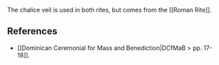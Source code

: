 The chalice veil is used in both rites, but comes from the [[Roman Rite]].

## References
- [[Dominican Ceremonial for Mass and Benediction|DCfMaB > pp. 17-18]].